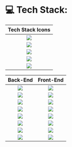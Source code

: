 # 💻 Tech Stack:

|                      Tech Stack Icons                       |
| :---------------------------------------------------------: |
| <img src="https://img.shields.io/badge/laravel-%23FF2D20.svg?style=flat&logo=laravel&logoColor=white" />  |
| <img src="https://img.shields.io/badge/mysql-4479A1.svg?style=flat&logo=mysql&logoColor=white" />  |
| <img src="https://img.shields.io/badge/apache-%23D42029.svg?style=flat&logo=apache&logoColor=white" />  |
| <img src="https://img.shields.io/badge/nginx-%23009639.svg?style=flat&logo=nginx&logoColor=white" />  |
| <img src="https://img.shields.io/badge/node.js-6DA55F?style=flat&logo=node.js&logoColor=white" />  |

|                         Back-End                          |                         Front-End                          |
| :-------------------------------------------------------: | :-------------------------------------------------------: |
| <img src="https://img.shields.io/badge/php-%23777BB4.svg?style=flat&logo=php&logoColor=white" />    | <img src="https://img.shields.io/badge/html5-%23E34F26.svg?style=flat&logo=html5&logoColor=white" />  |
| <img src="https://img.shields.io/badge/python-3670A0?style=flat&logo=python&logoColor=ffdd54" />     | <img src="https://img.shields.io/badge/css3-%231572B6.svg?style=flat&logo=css3&logoColor=white" />  |
| <img src="https://img.shields.io/badge/c-%2300599C.svg?style=flat&logo=c&logoColor=white" />         | <img src="https://img.shields.io/badge/javascript-%23323330.svg?style=flat&logo=javascript&logoColor=white" />  |
| <img src="https://img.shields.io/badge/c%23-%23239120.svg?style=flat&logo=csharp&logoColor=white" />  | <img src="https://img.shields.io/badge/vue.js-%234FC08D.svg?style=flat&logo=vue.js&logoColor=white" />  |
| <img src="https://img.shields.io/badge/c++-%2300599C.svg?style=flat&logo=c%2B%2B&logoColor=white" />  | <img src="https://img.shields.io/badge/react-%2361DAFB.svg?style=flat&logo=react&logoColor=white" />  |
| <img src="https://img.shields.io/badge/java-%23ED8B00.svg?style=flat&logo=openjdk&logoColor=white" />  | <img src="https://img.shields.io/badge/angular-%E23237.svg?style=flat&logo=angular&logoColor=white" />  |
| <img src="https://img.shields.io/badge/kotlin-%237F52FF.svg?style=flat&logo=kotlin&logoColor=white" /> | <img src="https://img.shields.io/badge/Bootstrap-%23563D7C.svg?style=flat&logo=bootstrap&logoColor=white" />  |
| <img src="https://img.shields.io/badge/Gradle-02303A.svg?style=flat&logo=Gradle&logoColor=white" />    | <img src="https://img.shields.io/badge/jquery-%230769AD.svg?style=flat&logo=jquery&logoColor=white" />  |

